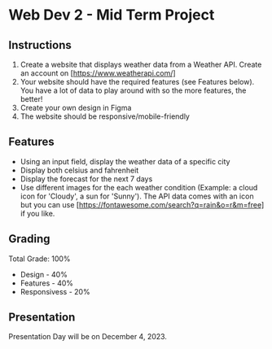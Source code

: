 # Web Dev 2 - Mid Term Project

## Instructions

1. Create a website that displays weather data from a Weather API. Create an account on [https://www.weatherapi.com/]
2. Your website should have the required features (see Features below). You have a lot of data to play around with so the more features, the better!
3. Create your own design in Figma
4. The website should be responsive/mobile-friendly

## Features

- Using an input field, display the weather data of a specific city
- Display both celsius and fahrenheit
- Display the forecast for the next 7 days
- Use different images for the each weather condition (Example: a cloud icon for 'Cloudy', a sun for 'Sunny'). The API data comes with an icon but you can use [https://fontawesome.com/search?q=rain&o=r&m=free] if you like.

## Grading

Total Grade: 100%

- Design - 40%
- Features - 40%
- Responsivess - 20%

## Presentation

Presentation Day will be on December 4, 2023.
